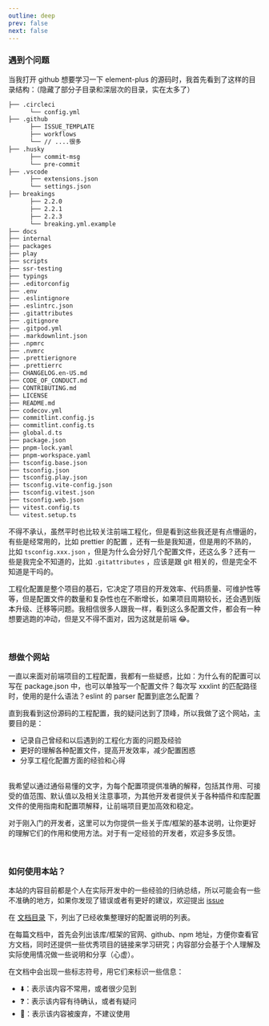 ```yaml
---
outline: deep
prev: false
next: false
---
```


### 遇到个问题

当我打开 github 想要学习一下 element-plus 的源码时，我首先看到了这样的目录结构：（隐藏了部分子目录和深层次的目录，实在太多了）

```bash
├── .circleci
      └── config.yml
├── .github
      ├── ISSUE_TEMPLATE
      ├── workflows
      └── // ....很多
├── .husky
      ├── commit-msg
      └── pre-commit
├── .vscode
      ├── extensions.json
      └── settings.json
├── breakings
      ├── 2.2.0
      ├── 2.2.1
      ├── 2.2.3
      └── breaking.yml.example
├── docs
├── internal
├── packages
├── play
├── scripts
├── ssr-testing
├── typings
├── .editorconfig
├── .env
├── .eslintignore
├── .eslintrc.json
├── .gitattributes
├── .gitignore
├── .gitpod.yml
├── .markdownlint.json
├── .npmrc
├── .nvmrc
├── .prettierignore
├── .prettierrc
├── CHANGELOG.en-US.md
├── CODE_OF_CONDUCT.md
├── CONTRIBUTING.md
├── LICENSE
├── README.md
├── codecov.yml
├── commitlint.config.js
├── commitlint.config.ts
├── global.d.ts
├── package.json
├── pnpm-lock.yaml
├── pnpm-workspace.yaml
├── tsconfig.base.json
├── tsconfig.json
├── tsconfig.play.json
├── tsconfig.vite-config.json
├── tsconfig.vitest.json
├── tsconfig.web.json
├── vitest.config.ts
└── vitest.setup.ts
```

不得不承认，虽然平时也比较关注前端工程化，但是看到这些我还是有点懵逼的，有些是经常用的，比如 prettier 的配置 ，还有一些是我知道，但是用的不熟的，比如 `tsconfig.xxx.json` ，但是为什么会分好几个配置文件，还这么多？还有一些是我完全不知道的，比如 `.gitattributes` ，应该是跟 git 相关的，但是完全不知道是干吗的。
<br/>

工程化配置是整个项目的基石，它决定了项目的开发效率、代码质量、可维护性等等，但是配置文件的数量和复杂性也在不断增长，如果项目周期较长，还会遇到版本升级、迁移等问题。我相信很多人跟我一样，看到这么多配置文件，都会有一种想要逃跑的冲动，但是又不得不面对，因为这就是前端 😂。

<br/>

### 想做个网站

一直以来面对前端项目的工程配置，我都有一些疑惑，比如：为什么有的配置可以写在 package.json 中，也可以单独写一个配置文件？每次写 xxxlint 的匹配路径时，使用的是什么语法？eslint 的 parser 配置到底怎么配置？

直到我看到这份源码的工程配置，我的疑问达到了顶峰，所以我做了这个网站，主要目的是：

- 记录自己曾经和以后遇到的工程化方面的问题及经验
- 更好的理解各种配置文件，提高开发效率，减少配置困惑
- 分享工程化配置方面的经验和心得

<br/>
我希望以通过通俗易懂的文字，为每个配置项提供准确的解释，包括其作用、可接受的值范围、默认值以及相关注意事项，为其他开发者提供关于各种插件和库配置文件的使用指南和配置项解释，让前端项目更加高效和稳定。

对于刚入门的开发者，这里可以为你提供一些关于库/框架的基本说明，让你更好的理解它们的作用和使用方法。对于有一定经验的开发者，欢迎多多反馈。

<br/>

### 如何使用本站？

本站的内容目前都是个人在实际开发中的一些经验的归纳总结，所以可能会有一些不准确的地方，如果你发现了错误或者有更好的建议，欢迎提出 [issue](https://github.com/yun8711/fe-configuration/issues)

在 [文档目录](../docs/catalogue) 下，列出了已经收集整理好的配置说明的列表。

在每篇文档中，首先会列出该库/框架的官网、github、npm 地址，方便你查看官方文档，同时还提供一些优秀项目的链接来学习研究；内容部分会基于个人理解及实际使用情况做一些说明和分享（心虚）。

在文档中会出现一些标志符号，用它们来标识一些信息：

- ⬇️：表示该内容不常用，或者很少见到
- ❓：表示该内容有待确认，或者有疑问
- 🚫：表示该内容被废弃，不建议使用
